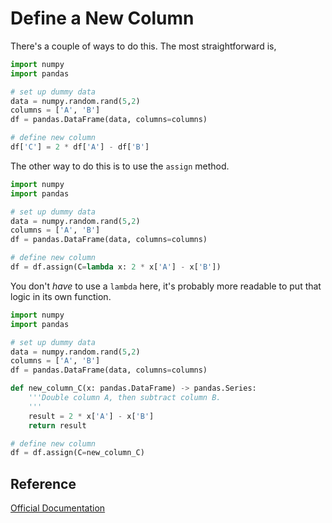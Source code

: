 # Define a New Column

There's a couple of ways to do this. The most straightforward is,

```python
import numpy
import pandas

# set up dummy data
data = numpy.random.rand(5,2)
columns = ['A', 'B']
df = pandas.DataFrame(data, columns=columns)

# define new column
df['C'] = 2 * df['A'] - df['B']
```

The other way to do this is to use the `assign` method.

```python
import numpy
import pandas

# set up dummy data
data = numpy.random.rand(5,2)
columns = ['A', 'B']
df = pandas.DataFrame(data, columns=columns)

# define new column
df = df.assign(C=lambda x: 2 * x['A'] - x['B'])
```

You don't *have* to use a `lambda` here, it's probably more readable to put
that logic in its own function.

```python
import numpy
import pandas

# set up dummy data
data = numpy.random.rand(5,2)
columns = ['A', 'B']
df = pandas.DataFrame(data, columns=columns)

def new_column_C(x: pandas.DataFrame) -> pandas.Series:
    '''Double column A, then subtract column B.
    '''
    result = 2 * x['A'] - x['B']
    return result

# define new column
df = df.assign(C=new_column_C)
```

## Reference

[Official Documentation](https://pandas.pydata.org/pandas-docs/stable/reference/api/pandas.DataFrame.assign.html)